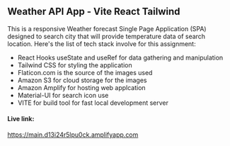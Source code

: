 ## Weather API App - Vite React Tailwind

This is a responsive Weather forecast Single Page Application (SPA) designed to search city that will provide temperature data of search location. Here's the list of tech stack involve for this assignment:
<ul>
    <li>React Hooks useState and useRef for data gathering and manipulation</li>
    <li>Tailwind CSS for styling the application</li>
    <li>Flaticon.com is the source of the images used</li>
    <li>Amazon S3 for cloud storage for the images</li>
    <li>Amazon Amplify for hosting web applcation</li>
    <li>Material-UI for search icon use  </li>
    <li>VITE for build tool for fast local development server</li>
</ul>

#### Live link:
https://main.d13i24r5lpu0ck.amplifyapp.com